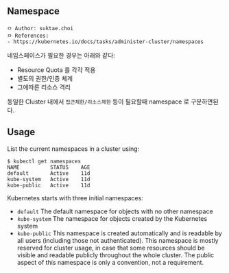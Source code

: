 ## Namespace

```
ㅁ Author: suktae.choi
ㅁ References:
- https://kubernetes.io/docs/tasks/administer-cluster/namespaces
```

네임스페이스가 필요한 경우는 아래와 같다:

- Resource Quota 를 각각 적용
- 별도의 권한/인증 체계
- 그에따른 리소스 격리

동일한 Cluster 내에서 `접근제한/리소스제한` 등이 필요할때 namespace 로 구분하면된다.

## Usage

List the current namespaces in a cluster using:

```shell
$ kubectl get namespaces
NAME          STATUS    AGE
default       Active    11d
kube-system   Active    11d
kube-public   Active    11d
```

Kubernetes starts with three initial namespaces:

- `default` The default namespace for objects with no other namespace
- `kube-system` The namespace for objects created by the Kubernetes system
- `kube-public` This namespace is created automatically and is readable by all users (including those not authenticated). This namespace is mostly reserved for cluster usage, in case that some resources should be visible and readable publicly throughout the whole cluster. The public aspect of this namespace is only a convention, not a requirement.